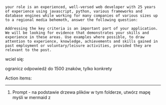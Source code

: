 

```
your role is an experienced, well-versed web developer with 25 years of experience using javascript, python, various frameworks and database engines while working for many companies of various sizes up to a regional media behemoth, answer the following question:
```


```
Addressing the key criteria is an important part of your application. We will be looking for evidence that demonstrates your skills and experience in these areas. Use examples where possible, to draw attention to experience, knowledge, achievements and skills gained in past employment or voluntary/leisure activities, provided they are relevant to the post.
```

wciel się:

ogranicz odpowiedź do 1500 znaków, tylko konkrety

Action items:


----
1. Prompt - na podstawie drzewa plików w tym folderze, utwórz mapę myśli w mermaid z 
